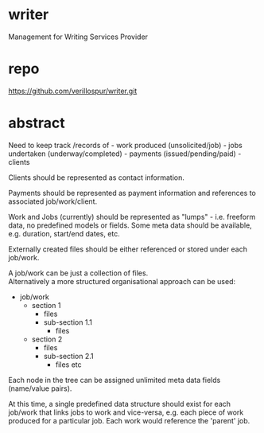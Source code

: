 # writer
Management for Writing Services Provider

# repo
https://github.com/verillospur/writer.git

# abstract
Need to keep track /records of 
    - work produced (unsolicited/job)
    - jobs undertaken (underway/completed)
    - payments (issued/pending/paid)
    - clients

Clients should be represented as contact information.

Payments should be represented as payment information 
and references to associated job/work/client.

Work and Jobs (currently) should be represented as 
"lumps" - i.e. freeform data, no predefined models or 
fields. Some meta data should be available, e.g. 
duration, start/end dates, etc.

Externally created files should be either referenced 
or stored under each job/work. 

A job/work can be just a collection of files.  
Alternatively a more structured organisational
approach can be used:

- job/work
    - section 1
        - files
        - sub-section 1.1
            - files
    - section 2
        - files
        - sub-section 2.1
            - files
    etc

Each node in the tree can be assigned unlimited meta data 
fields (name/value pairs).

At this time, a single predefined data structure should 
exist for each job/work that links jobs to work and 
vice-versa, e.g. each piece of work produced for a 
particular job. Each work would reference the 'parent'
job. 
